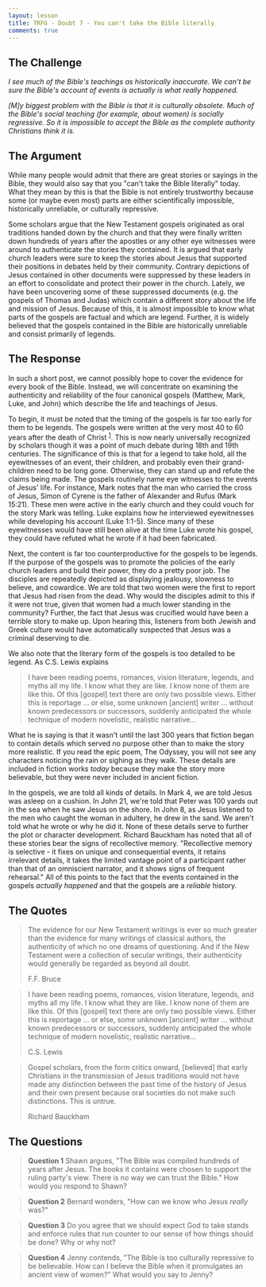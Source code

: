 ```yaml
---
layout: lesson
title: TRFG - Doubt 7 - You can't take the Bible literally
comments: true
---
```


## The Challenge

_I see much of the Bible's teachings as historically inaccurate. We can't be sure the Bible's account of events is actually is what really happened._

_[M]y biggest problem with the Bible is that it is culturally obsolete. Much of the Bible's social teaching (for example, about women) is socially regressive. So it is impossible to accept the Bible as the complete authority Christians think it is._

## The Argument

While many people would admit that there are great stories or sayings in the Bible, they would also say that you "can't take the Bible literally" today. What they mean by this is that the Bible is not entirely trustworthy because some (or maybe even most) parts are either scientifically impossible, historically unreliable, or culturally repressive.

Some scholars argue that the New Testament gospels originated as oral traditions handed down by the church and that they were finally written down hundreds of years after the apostles or any other eye witnesses were around to authenticate the stories they contained. It is argued that early church leaders were sure to keep the stories about Jesus that supported their positions in debates held by their community. Contrary depictions of Jesus contained in other documents were suppressed by these leaders in an effort to consolidate and protect their power in the church. Lately, we have been uncovering some of these suppressed documents (e.g. the gospels of Thomas and Judas) which contain a different story about the life and mission of Jesus. Because of this, it is almost impossible to know what parts of the gospels are factual and which are legend. Further, it is widely believed that the gospels contained in the Bible are historically unreliable and consist primarily of legends.

## The Response

In such a short post, we cannot possibly hope to cover the evidence for every book of the Bible. Instead, we will concentrate on examining the authenticity and reliability of the four canonical gospels (Matthew, Mark, Luke, and John) which describe the life and teachings of Jesus.

To begin, it must be noted that the timing of the gospels is far too early for them to be legends. The gospels were written at the very most 40 to 60 years after the death of Christ <sup>[1](https://www.ivpress.com/the-new-testament-documents-are-they-reliable)</sup>. This is now nearly universally recognized by scholars though it was a point of much debate during 18th and 19th centuries. The significance of this is that for a legend to take hold, all the eyewitnesses of an event, their children, and probably even their grand-children need to be long gone. Otherwise, they can stand up and refute the claims being made. The gospels routinely name eye witnesses to the events of Jesus' life. For instance, Mark notes that the man who carried the cross of Jesus, Simon of Cyrene is the father of Alexander and Rufus (Mark 15:21). These men were active in the early church and they could vouch for the story Mark was telling. Luke explains how he interviewed eyewitnesses while developing his account (Luke 1:1-5). Since many of these eyewitnesses would have still been alive at the time Luke wrote his gospel, they could have refuted what he wrote if it had been fabricated.

Next, the content is far too counterproductive for the gospels to be legends. If the purpose of the gospels was to promote the policies of the early church leaders and build their power, they do a pretty poor job. The disciples are repeatedly depicted as displaying jealousy, slowness to believe, and cowardice. We are told that two women were the first to report that Jesus had risen from the dead. Why would the disciples admit to this if it were not true, given that women had a much lower standing in the community? Further, the fact that Jesus was crucified would have been a terrible story to make up. Upon hearing this, listeners from both Jewish and Greek culture would have automatically suspected that Jesus was a criminal deserving to die.

We also note that the literary form of the gospels is too detailed to be legend. As C.S. Lewis explains

> I have been reading poems, romances, vision literature, legends, and myths all my life. I know what they are like. I know none of them are like this. Of this [gospel] text there are only two possible views. Either this is reportage ... or else, some unknown [ancient] writer ... without known predecessors or successors, suddenly anticipated the whole technique of modern novelistic, realistic narrative...

What he is saying is that it wasn't until the last 300 years that fiction began to contain details which served no purpose other than to make the story more realistic. If you read the epic poem, The Odyssey, you will not see any characters noticing the rain or sighing as they walk. These details are included in fiction works _today_ because they make the story more believable, but they were never included in ancient fiction.

In the gospels, we are told all kinds of details. In Mark 4, we are told Jesus was asleep on a cushion. In John 21, we're told that Peter was 100 yards out in the sea when he saw Jesus on the shore. In John 8, as Jesus listened to the men who caught the woman in adultery, he drew in the sand. We aren't told what he wrote or why he did it. None of these details serve to further the plot or character development. Richard Bauckham has noted that all of these stories bear the signs of recollective memory. "Recollective memory is selective - it fixes on unique and consequential events, it retains irrelevant details, it takes the limited vantage point of a participant rather than that of an omniscient narrator, and it shows signs of frequent rehearsal." All of this points to the fact that the events contained in the gospels _actually happened_ and that the gospels are a _reliable_ history.

## The Quotes

> The evidence for our New Testament writings is ever so much greater than the evidence for many writings of classical authors, the authenticity of which no one dreams of questioning. And if the New Testament were a collection of secular writings, their authenticity would generally be regarded as beyond all doubt.
>
> F.F. Bruce

> I have been reading poems, romances, vision literature, legends, and myths all my life. I know what they are like. I know none of them are like this. Of this [gospel] text there are only two possible views. Either this is reportage ... or else, some unknown [ancient] writer ... without known predecessors or successors, suddenly anticipated the whole technique of modern novelistic, realistic narrative...
>
> C.S. Lewis

> Gospel scholars, from the form critics onward, [believed] that early Christians in the transmission of Jesus traditions would not have made any distinction between the past time of the history of Jesus and their own present because oral societies do not make such distinctions. This is untrue.
>
> Richard Bauckham

## The Questions

> **Question 1** Shawn argues, "The Bible was compiled hundreds of years after Jesus. The books it contains were chosen to support the ruling party's view. There is no way we can trust the Bible." How would you respond to Shawn?

> **Question 2** Bernard wonders, "How can we know who Jesus _really_ was?"

> **Question 3** Do you agree that we should expect God to take stands and enforce rules that run counter to our sense of how things should be done? Why or why not?

> **Question 4** Jenny contends, "The Bible is too culturally repressive to be believable. How can I believe the Bible when it promulgates an ancient view of women?" What would you say to Jenny?
